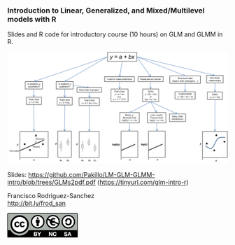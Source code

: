 ### Introduction to Linear, Generalized, and Mixed/Multilevel models with R

Slides and R code for introductory course (10 hours) on GLM and GLMM in R. 

![](images/flowchart.png)


Slides: https://github.com/Pakillo/LM-GLM-GLMM-intro/blob/trees/GLMs2pdf.pdf (https://tinyurl.com/glm-intro-r)


Francisco Rodriguez-Sanchez  
http://bit.ly/frod_san

![](images/CClogo.png)

